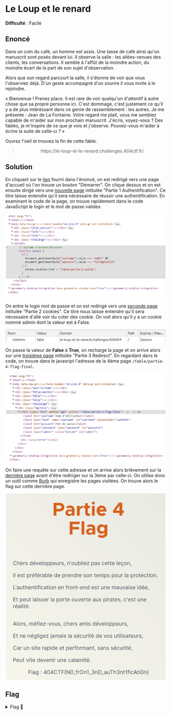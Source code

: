 # Le Loup et le renard

**Difficulté** : Facile

## Enoncé

Dans un coin du café, un homme est assis. Une tasse de café ainsi qu'un manuscrit sont posés devant lui. Il observe la salle : les allées-venues des clients, les conversations. Il semble à l'affût de la moindre action, du moindre écart de la part de son sujet d'observation.

Alors que son regard parcourt la salle, il s'étonne de voir que vous l'observiez déjà. D'un geste accompagné d'un sourire il vous invite à le rejoindre.

« Bienvenue ! Prenez place. Il est rare de voir quelqu'un d'attentif à autre chose que sa propre personne ici. C'est dommage, c'est justement ce qu'il y a de plus intéréssant dans ce genre de rassemblement : les autres. Je me présente : Jean de La Fontaine. Votre regard me plait, vous me semblez capable de m'aider sur mon prochain manuscrit. J'écris, voyez-vous ? Des fables, je m'inspire de ce que je vois et j'observe. Pouvez-vous m'aider à écrire la suite de celle-ci ? »

Ouvrez l'oeil et trouvez la fin de cette fable.
 
> <p align="center"> https://le-loup-et-le-renard.challenges.404ctf.fr/</p>

## Solution

En cliquant sur le [lien](https://le-loup-et-le-renard.challenges.404ctf.fr/) fourni dans l'énoncé, on est redirigé vers une page d'accueil où l'on trouve un bouton "Démarrer". On clique dessus et on est ensuite dirigé vers une [nouvelle page](https://le-loup-et-le-renard.challenges.404ctf.fr/fable/partie-1-inspecteur) intitulée "Partie 1 Authentification". Ce titre laisse entendre qu'il sera nécessaire de réussir une authentification. En examinant le code de la page, on trouve rapidement dans le code JavaScript le login et le mot de passe valides.

<p align="center"><img src="Username - Mot de passe.png" alt="Username - Mot de passe" width="500"></p>

On entre le login mot de passe et on est redirigé vers une [seconde page](https://le-loup-et-le-renard.challenges.404ctf.fr/fable/partie-2-cookie) intitulée "Partie 2 cookies". Ce titre nous laisse entendre qu'il sera nécessaire d'allé voir du coter des cookie. On voit alors qu'il y a un cookie nommé admin dont la valeur est à False.

<p align="center"><img src="Cookie admin.png" alt="Cookie admin" width="500"></p>

On passe la valeur de **False** à **True**, on recharge la page et on arrive alors sur une [troisiéme page](https://le-loup-et-le-renard.challenges.404ctf.fr/fable/partie-3-redirect) intitulée "Partie 3 Redirect". En regardant dans le code, on trouve dans le javasript l'adresse de la 4éme page `/fable/partie-4-flag-final`.

<p align="center"><img src="Redirection.png" alt="Redirection" width="500"></p>

On faire une requête sur cette adresse et on arrive alors brièvement sur la [dernière page](https://le-loup-et-le-renard.challenges.404ctf.fr/fable/partie-4-flag-final) avant d'être rediriger sur la 3éme par celle-ci. On utilise donc un outil comme [Burb](https://portswigger.net/burp) qui enregistre les pages visitées. On trouve alors le flag sur cette dernière page.

<p align="center"><img src="Page final.png" alt="Page final" width="500"></p>

## Flag

<details>
<summary> Flag 🚩</summary>

```
404CTF{N0_frOn1_3nD_auTh3nt1ficAti0n}
```

